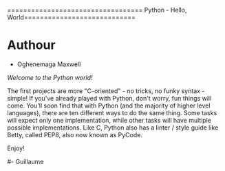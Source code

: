 ================================== Python - Hello, World============================


#	Authour
+ Oghenemaga Maxwell


*Welcome to the Python world!*

The first projects are more "C-oriented" - no tricks, no funky syntax - simple!
If you've already played with Python, don't worry, fun things will come.
You'll soon find that with Python (and the majority of higher level languages),
there are ten different ways to do the same thing. Some tasks will expect only one implementation,
while other tasks will have multiple possible implementations.
Like C, Python also has a linter / style guide like Betty, called PEP8, also now known as PyCode.

Enjoy!

#- Guillaume


